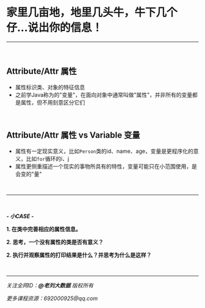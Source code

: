 # 家里几亩地，地里几头牛，牛下几个仔...说出你的信息！

---

<br>

## Attribute/Attr 属性

- 属性标识类、对象的特征信息
- 之前学Java称为的"变量"，在面向对象中通常叫做"属性"，并非所有的变量都是属性，但不用刻意区分它们

<br>

## Attribute/Attr 属性 vs Variable 变量

- 属性有一定现实意义，比如`Person`类的id、name、age，变量是更程序化的意义，比如`for`循环的i、j
- 属性更侧重描述一个现实的事物所具有的特性，变量可能只在小范围使用，是会变的"量"

<br>

---

<br>

***- 小CASE -***

**1. 在类中完善相应的属性信息。**

**2. 思考，一个没有属性的类是否有意义？**

**2. 执行并观察属性的打印结果是什么？并思考为什么是这样？**

<br>

---

_关注全网ID：**@老刘大数据** 版权所有_

_更多课程资源：692000925@qq.com_